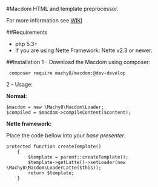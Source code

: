 #Macdom
HTML and template preprocessor.

For more information see [WIKI](https://github.com/Machy8/Macdom-for-Nette/wiki)

##Requirements

- php 5.3+
- If you are using Nette Framework: Nette v2.3 or newer.

##Installation
1 - Download the Macdom using composer:
```
 composer require machy8/macdom:@dev-develop
```
2 - Usage:

**Normal:**

```
$macdom = new \Machy8\Macdom\Loader;
$compiled = $macdom->compileContent($content);
```

**Nette framework:**

Place the code bellow into your *base presenter*.

```
protected function createTemplate()
    {
        $template = parent::createTemplate();
        $template->getLatte()->setLoader(new \Machy8\Macdom\LoaderLatte($this));
        return $template;
    }
```
